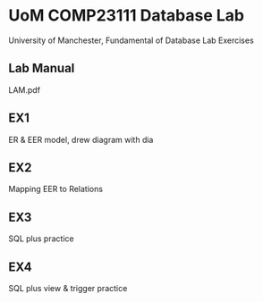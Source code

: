 # UoM COMP23111 Database Lab

University of Manchester, Fundamental of Database Lab Exercises

## Lab Manual

LAM.pdf

## EX1

ER & EER model, drew diagram with dia

## EX2

Mapping EER to Relations

## EX3

SQL plus practice

## EX4

SQL plus view & trigger practice

